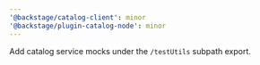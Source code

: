 ```yaml
---
'@backstage/catalog-client': minor
'@backstage/plugin-catalog-node': minor
---
```


Add catalog service mocks under the `/testUtils` subpath export.
